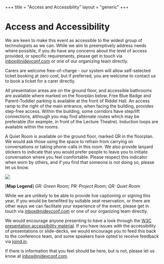 +++
title = "Access and Accessibility"
layout = "generic"
+++

# Access and Accessibility

We are keen to make this event as accessible to the widest group of technologists as we can. While we aim to preemptively address needs where possible, if you do have any concerns about the level of access provided, or specific requirements, please get in touch via <a href='mailto:inbox@nidevconf.com'>inbox@nidevconf.com</a> or one of our organizing team directly.

Carers are welcome free-of-charge - our system will allow self-selected ticket booking at zero cost, but if preferred, you are welcome to contact us to book a ticket for a carer directly.

All presentation areas are on the ground floor, and accessible bathrooms are available where marked on the floorplan below. Free Blue Badge and Parent-Toddler parking is available at the front of Riddel Hall. An access ramp to the right of the main entrance, when facing the building, provides step-free access. Within the building, some corridors have step/lift connections, although you may find alternate routes which may be preferable (for example, in front of the Lecture Theatre). Induction loops are available within the rooms.</p>

A Quiet Room is available on the ground floor, marked QR in the floorplan. We would ask those using the space to refrain from carrying on conversations or taking phone-calls in this room. We also provide lanyard stickers to indicate that you would prefer people to leave you to initiate conversation where you feel comfortable. Please respect this indicator when worn by others, and if you find that someone is not doing so, please let us know.

<img src='/img/floorplan-rh.png' style='max-width: 700px' />

[**Map Legend**] *GR: Green Room; PR: Project Room; QR: Quiet Room*

While we are unlikely to be able to provide live captioning or signing this year, if you would be benefited by suitable seat reservation, or there are other ways we can facilitate your experience of the event, please get in touch via <a href='mailto:inbox@nidevconf.com'>inbox@nidevconf.com</a> or one of our organizing team directly.

We would encourage anyone presenting to have a look through the <a href="https://www.w3.org/WAI/teach-advocate/accessible-presentations/">W3C presentation accessibility material</a>. If you have issues with the accessibility of presentations or slide-decks, we would encourage you to feed this back to the conference team, and some speakers have opted to receive feedback via <a href="https://joind.in/event/northern-ireland-developer-conference-2019">joind.in</a>.

If there is information that you feel should be here, but is not, please let us know at <a href='inbox@nidevconf.com'>inbox@nidevconf.com</a>.
